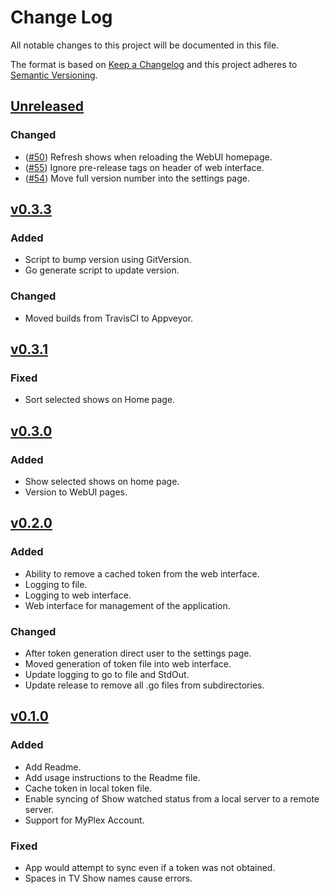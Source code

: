 # Change Log
All notable changes to this project will be documented in this file.

The format is based on [Keep a Changelog](http://keepachangelog.com/)
and this project adheres to [Semantic Versioning](http://semver.org/).

## [Unreleased]
### Changed
- ([#50](https://github.com/danstis/Plex-Sync/issues/50)) Refresh shows when reloading the WebUI homepage.
- ([#55](https://github.com/danstis/Plex-Sync/issues/55)) Ignore pre-release tags on header of web interface.
- ([#54](https://github.com/danstis/Plex-Sync/issues/54)) Move full version number into the settings page.

## [v0.3.3]
### Added
- Script to bump version using GitVersion.
- Go generate script to update version.

### Changed
- Moved builds from TravisCI to Appveyor.

## [v0.3.1]
### Fixed
- Sort selected shows on Home page.

## [v0.3.0]
### Added
- Show selected shows on home page.
- Version to WebUI pages.

## [v0.2.0]
### Added
- Ability to remove a cached token from the web interface.
- Logging to file.
- Logging to web interface.
- Web interface for management of the application.

### Changed
- After token generation direct user to the settings page.
- Moved generation of token file into web interface.
- Update logging to go to file and StdOut.
- Update release to remove all .go files from subdirectories.

## [v0.1.0]
### Added
- Add Readme.
- Add usage instructions to the Readme file.
- Cache token in local token file.
- Enable syncing of Show watched status from a local server to a remote server.
- Support for MyPlex Account.

### Fixed
- App would attempt to sync even if a token was not obtained.
- Spaces in TV Show names cause errors.

[unreleased]: https://github.com/danstis/Plex-Sync/compare/v0.3.3...HEAD
[v0.3.3]: https://github.com/danstis/Plex-Sync/compare/v0.3.1...v0.3.3
[v0.3.1]: https://github.com/danstis/Plex-Sync/compare/v0.3.0...v0.3.1
[v0.3.0]: https://github.com/danstis/Plex-Sync/compare/v0.2.0...v0.3.0
[v0.2.0]: https://github.com/danstis/Plex-Sync/compare/v0.1.0...v0.2.0
[v0.1.0]: https://github.com/danstis/Plex-Sync/compare/v0.0.1...v0.1.0
